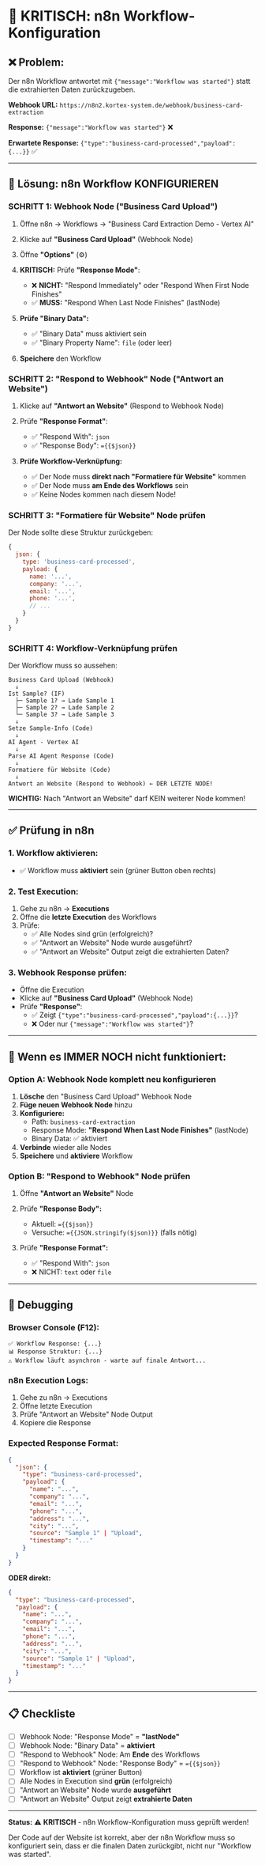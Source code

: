 # 🔧 KRITISCH: n8n Workflow-Konfiguration

## ❌ Problem:
Der n8n Workflow antwortet mit `{"message":"Workflow was started"}` statt die extrahierten Daten zurückzugeben.

**Webhook URL:** `https://n8n2.kortex-system.de/webhook/business-card-extraction`

**Response:** `{"message":"Workflow was started"}` ❌

**Erwartete Response:** `{"type":"business-card-processed","payload":{...}}` ✅

---

## 🔧 Lösung: n8n Workflow KONFIGURIEREN

### SCHRITT 1: Webhook Node ("Business Card Upload")

1. Öffne n8n → Workflows → "Business Card Extraction Demo - Vertex AI"
2. Klicke auf **"Business Card Upload"** (Webhook Node)
3. Öffne **"Options"** (⚙️)

4. **KRITISCH:** Prüfe **"Response Mode"**:
   - ❌ **NICHT:** "Respond Immediately" oder "Respond When First Node Finishes"
   - ✅ **MUSS:** "Respond When Last Node Finishes" (lastNode)

5. **Prüfe "Binary Data":**
   - ✅ "Binary Data" muss aktiviert sein
   - ✅ "Binary Property Name": `file` (oder leer)

6. **Speichere** den Workflow

### SCHRITT 2: "Respond to Webhook" Node ("Antwort an Website")

1. Klicke auf **"Antwort an Website"** (Respond to Webhook Node)
2. Prüfe **"Response Format"**:
   - ✅ "Respond With": `json`
   - ✅ "Response Body": `={{$json}}`

3. **Prüfe Workflow-Verknüpfung:**
   - ✅ Der Node muss **direkt nach "Formatiere für Website"** kommen
   - ✅ Der Node muss **am Ende des Workflows** sein
   - ✅ Keine Nodes kommen nach diesem Node!

### SCHRITT 3: "Formatiere für Website" Node prüfen

Der Node sollte diese Struktur zurückgeben:
```javascript
{
  json: {
    type: 'business-card-processed',
    payload: {
      name: '...',
      company: '...',
      email: '...',
      phone: '...',
      // ...
    }
  }
}
```

### SCHRITT 4: Workflow-Verknüpfung prüfen

Der Workflow muss so aussehen:

```
Business Card Upload (Webhook)
  ↓
Ist Sample? (IF)
  ├─ Sample 1? → Lade Sample 1
  ├─ Sample 2? → Lade Sample 2
  └─ Sample 3? → Lade Sample 3
  ↓
Setze Sample-Info (Code)
  ↓
AI Agent - Vertex AI
  ↓
Parse AI Agent Response (Code)
  ↓
Formatiere für Website (Code)
  ↓
Antwort an Website (Respond to Webhook) ← DER LETZTE NODE!
```

**WICHTIG:** Nach "Antwort an Website" darf KEIN weiterer Node kommen!

---

## ✅ Prüfung in n8n

### 1. Workflow aktivieren:
- ✅ Workflow muss **aktiviert** sein (grüner Button oben rechts)

### 2. Test Execution:
1. Gehe zu n8n → **Executions**
2. Öffne die **letzte Execution** des Workflows
3. Prüfe:
   - ✅ Alle Nodes sind grün (erfolgreich)?
   - ✅ "Antwort an Website" Node wurde ausgeführt?
   - ✅ "Antwort an Website" Output zeigt die extrahierten Daten?

### 3. Webhook Response prüfen:
- Öffne die Execution
- Klicke auf **"Business Card Upload"** (Webhook Node)
- Prüfe **"Response"**:
  - ✅ Zeigt `{"type":"business-card-processed","payload":{...}}`?
  - ❌ Oder nur `{"message":"Workflow was started"}`?

---

## 🔧 Wenn es IMMER NOCH nicht funktioniert:

### Option A: Webhook Node komplett neu konfigurieren

1. **Lösche** den "Business Card Upload" Webhook Node
2. **Füge neuen Webhook Node** hinzu
3. **Konfiguriere:**
   - Path: `business-card-extraction`
   - Response Mode: **"Respond When Last Node Finishes"** (lastNode)
   - Binary Data: ✅ aktiviert
4. **Verbinde** wieder alle Nodes
5. **Speichere** und **aktiviere** Workflow

### Option B: "Respond to Webhook" Node prüfen

1. Öffne **"Antwort an Website"** Node
2. Prüfe **"Response Body":**
   - Aktuell: `={{$json}}`
   - Versuche: `={{JSON.stringify($json)}}` (falls nötig)

3. Prüfe **"Response Format":**
   - ✅ "Respond With": `json`
   - ❌ NICHT: `text` oder `file`

---

## 🐛 Debugging

### Browser Console (F12):
```
✅ Workflow Response: {...}
📊 Response Struktur: {...}
⚠️ Workflow läuft asynchron - warte auf finale Antwort...
```

### n8n Execution Logs:
1. Gehe zu n8n → Executions
2. Öffne letzte Execution
3. Prüfe "Antwort an Website" Node Output
4. Kopiere die Response

### Expected Response Format:
```json
{
  "json": {
    "type": "business-card-processed",
    "payload": {
      "name": "...",
      "company": "...",
      "email": "...",
      "phone": "...",
      "address": "...",
      "city": "...",
      "source": "Sample 1" | "Upload",
      "timestamp": "..."
    }
  }
}
```

**ODER direkt:**
```json
{
  "type": "business-card-processed",
  "payload": {
    "name": "...",
    "company": "...",
    "email": "...",
    "phone": "...",
    "address": "...",
    "city": "...",
    "source": "Sample 1" | "Upload",
    "timestamp": "..."
  }
}
```

---

## 📋 Checkliste

- [ ] Webhook Node: "Response Mode" = **"lastNode"**
- [ ] Webhook Node: "Binary Data" = **aktiviert**
- [ ] "Respond to Webhook" Node: Am **Ende** des Workflows
- [ ] "Respond to Webhook" Node: "Response Body" = `={{$json}}`
- [ ] Workflow ist **aktiviert** (grüner Button)
- [ ] Alle Nodes in Execution sind **grün** (erfolgreich)
- [ ] "Antwort an Website" Node wurde **ausgeführt**
- [ ] "Antwort an Website" Output zeigt **extrahierte Daten**

---

**Status:** ⚠️ **KRITISCH** - n8n Workflow-Konfiguration muss geprüft werden!

Der Code auf der Website ist korrekt, aber der n8n Workflow muss so konfiguriert sein, dass er die finalen Daten zurückgibt, nicht nur "Workflow was started".

